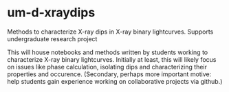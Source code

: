 # um-d-xraydips
Methods to characterize X-ray dips in X-ray binary lightcurves. Supports undergraduate research project

This will house notebooks and methods written by students working to characterize X-ray binary lightcurves. Initially at least, this will likely focus on issues like phase calculation, isolating dips and characterizing their properties and occurence. (Secondary, perhaps more important motive: help students gain experience working on collaborative projects via github.)

